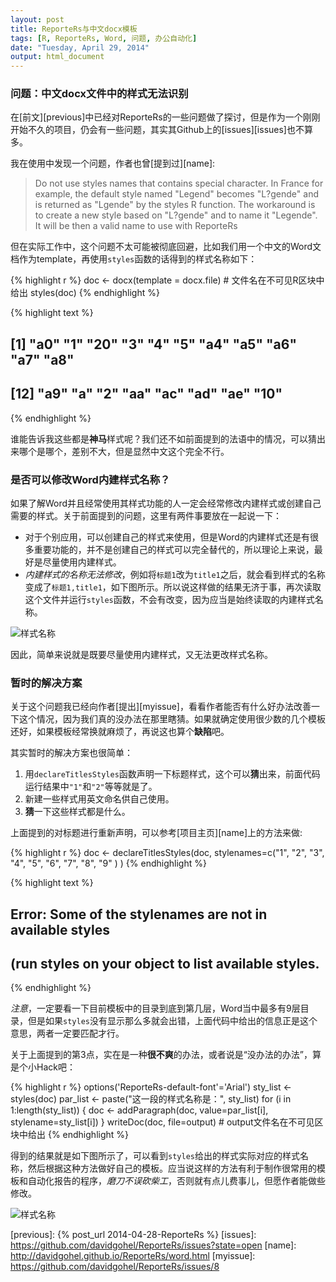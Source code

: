 ```yaml
---
layout: post
title: ReporteRs与中文docx模板
tags: [R, ReporteRs, Word, 问题, 办公自动化]
date: "Tuesday, April 29, 2014"
output: html_document
---
```


### 问题：中文docx文件中的样式无法识别

在[前文][previous]中已经对ReporteRs的一些问题做了探讨，但是作为一个刚刚开始不久的项目，仍会有一些问题，其实其Github上的[issues][issues]也不算多。

我在使用中发现一个问题，作者也曾[提到过][name]:

> Do not use styles names that contains special character. In France for example, the default style named "Legend" becomes "L?gende" and is returned as "Lgende" by the styles R function. The workaround is to create a new style based on "L?gende" and to name it "Legende". It will be then a valid name to use with ReporteRs

但在实际工作中，这个问题不太可能被彻底回避，比如我们用一个中文的Word文档作为template，再使用`styles`函数的话得到的样式名称如下：





{% highlight r %}
doc <- docx(template = docx.file)  # 文件名在不可见R区块中给出
styles(doc)
{% endhighlight %}



{% highlight text %}
##  [1] "a0" "1"  "20" "3"  "4"  "5"  "a4" "a5" "a6" "a7" "a8"
## [12] "a9" "a"  "2"  "aa" "ac" "ad" "ae" "10"
{% endhighlight %}


谁能告诉我这些都是**神马**样式呢？我们还不如前面提到的法语中的情况，可以猜出来哪个是哪个，差别不大，但是显然中文这个完全不行。

### 是否可以修改Word内建样式名称？

如果了解Word并且经常使用其样式功能的人一定会经常修改内建样式或创建自己需要的样式。关于前面提到的问题，这里有两件事要放在一起说一下：

- 对于个别应用，可以创建自己的样式来使用，但是Word的内建样式还是有很多重要功能的，并不是创建自己的样式可以完全替代的，所以理论上来说，最好是尽量使用内建样式。
- *内建样式的名称无法修改*，例如将`标题1`改为`title1`之后，就会看到样式的名称变成了`标题1,title1`，如下图所示。所以说这样做的结果无济于事，再次读取这个文件并运行`styles`函数，不会有改变，因为应当是始终读取的内建样式名称。

![样式名称](/jekyll/figure/2014-04-28-Stylename.jpg)

因此，简单来说就是既要尽量使用内建样式，又无法更改样式名称。

### 暂时的解决方案

关于这个问题我已经向作者[提出][myissue]，看看作者能否有什么好办法改善一下这个情况，因为我们真的没办法在那里瞎猜。如果就确定使用很少数的几个模板还好，如果模板经常换就麻烦了，再说这也算个**缺陷**吧。

其实暂时的解决方案也很简单：

1. 用`declareTitlesStyles`函数声明一下标题样式，这个可以**猜**出来，前面代码运行结果中`"1"`和`"2"`等等就是了。
2. 新建一些样式用英文命名供自己使用。
3. **猜**一下这些样式都是什么。

上面提到的对标题进行重新声明，可以参考[项目主页][name]上的方法来做:


{% highlight r %}
doc <- declareTitlesStyles(doc,
       stylenames=c("1", "2", "3", "4", "5",
                    "6", "7", "8", "9" ) )
{% endhighlight %}



{% highlight text %}
## Error: Some of the stylenames are not in available styles
## (run styles on your object to list available styles.
{% endhighlight %}


*注意*，一定要看一下目前模板中的目录到底到第几层，Word当中最多有9层目录，但是如果`styles`没有显示那么多就会出错，上面代码中给出的信息正是这个意思，两者一定要匹配才行。

关于上面提到的第3点，实在是一种**很不爽**的办法，或者说是“没办法的办法”，算是个小Hack吧：


{% highlight r %}
options('ReporteRs-default-font'='Arial')
sty_list <- styles(doc)
par_list <- paste("这一段的样式名称是：", sty_list)
for (i in 1:length(sty_list)) {
  doc <- addParagraph(doc, value=par_list[i],
                      stylename=sty_list[i])
}
writeDoc(doc, file=output) # output文件名在不可见区块中给出
{% endhighlight %}


得到的结果就是如下图所示了，可以看到`styles`给出的样式实际对应的样式名称，然后根据这种方法做好自己的模板。应当说这样的方法有利于制作很常用的模板和自动化报告的程序，*磨刀不误砍柴工*，否则就有点儿费事儿，但愿作者能做些修改。

![样式名称](/jekyll/figure/2014-04-28-Style-Hack.jpg)

[previous]: {% post_url 2014-04-28-ReporteRs %}
[issues]: https://github.com/davidgohel/ReporteRs/issues?state=open
[name]: http://davidgohel.github.io/ReporteRs/word.html
[myissue]: https://github.com/davidgohel/ReporteRs/issues/8

